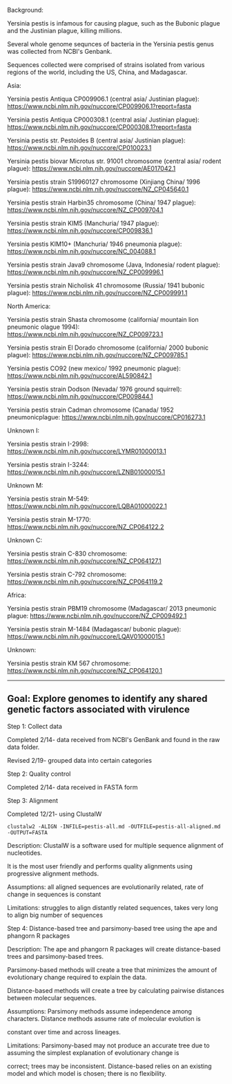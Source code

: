
Background:

Yersinia pestis is infamous for causing plague, such as the Bubonic plague and the Justinian plague, killing millions.

Several whole genome sequnces of bacteria in the Yersinia pestis genus was collected from NCBI's Genbank.

Sequences collected were comprised of strains isolated from various regions of the world, including the US, China, and Madagascar.


Asia:

Yersinia pestis Antiqua CP009906.1 (central asia/ Justinian plague): https://www.ncbi.nlm.nih.gov/nuccore/CP009906.1?report=fasta

Yersinia pestis Antiqua CP000308.1 (central asia/ Justinian plague): https://www.ncbi.nlm.nih.gov/nuccore/CP000308.1?report=fasta

Yersinia pestis str. Pestoides B (central asia/ Justinian plague): https://www.ncbi.nlm.nih.gov/nuccore/CP010023.1

Yersinia pestis biovar Microtus str. 91001 chromosome (central asia/ rodent plague): https://www.ncbi.nlm.nih.gov/nuccore/AE017042.1

Yersinia pestis strain S19960127 chromosome (Xinjiang China/ 1996 plague): https://www.ncbi.nlm.nih.gov/nuccore/NZ_CP045640.1

Yersinia pestis strain Harbin35 chromosome (China/ 1947 plague): https://www.ncbi.nlm.nih.gov/nuccore/NZ_CP009704.1

Yersinia pestis strain KIM5 (Manchuria/ 1947 plague): https://www.ncbi.nlm.nih.gov/nuccore/CP009836.1

Yersinia pestis KIM10+ (Manchuria/ 1946 pneumonia plague): https://www.ncbi.nlm.nih.gov/nuccore/NC_004088.1

Yersinia pestis strain Java9 chromosome (Java, Indonesia/ rodent plague): https://www.ncbi.nlm.nih.gov/nuccore/NZ_CP009996.1

Yersinia pestis strain Nicholisk 41 chromosome (Russia/ 1941 bubonic plague): https://www.ncbi.nlm.nih.gov/nuccore/NZ_CP009991.1


North America:

Yersinia pestis strain Shasta chromosome (california/ mountain lion pneumonic olague 1994): https://www.ncbi.nlm.nih.gov/nuccore/NZ_CP009723.1

Yersinia pestis strain El Dorado chromosome (california/ 2000 bubonic plague): https://www.ncbi.nlm.nih.gov/nuccore/NZ_CP009785.1

Yersinia pestis CO92 (new mexico/ 1992 pneumonic plague): https://www.ncbi.nlm.nih.gov/nuccore/AL590842.1

Yersinia pestis strain Dodson (Nevada/ 1976 ground squirrel): https://www.ncbi.nlm.nih.gov/nuccore/CP009844.1

Yersinia pestis strain Cadman chromosome (Canada/ 1952 pneumonicplague: https://www.ncbi.nlm.nih.gov/nuccore/CP016273.1



Unknown I:

Yersinia pestis strain I-2998: https://www.ncbi.nlm.nih.gov/nuccore/LYMR01000013.1

Yersinia pestis strain I-3244: https://www.ncbi.nlm.nih.gov/nuccore/LZNB01000015.1



Unknown M:

Yersinia pestis strain M-549: https://www.ncbi.nlm.nih.gov/nuccore/LQBA01000022.1

Yersinia pestis strain M-1770: https://www.ncbi.nlm.nih.gov/nuccore/NZ_CP064122.2



Unknown C:

Yersinia pestis strain C-830 chromosome: https://www.ncbi.nlm.nih.gov/nuccore/NZ_CP064127.1

Yersinia pestis strain C-792 chromosome: https://www.ncbi.nlm.nih.gov/nuccore/NZ_CP064119.2


Africa:

Yersinia pestis strain PBM19 chromosome (Madagascar/ 2013 pneumonic plague: https://www.ncbi.nlm.nih.gov/nuccore/NZ_CP009492.1

Yersinia pestis strain M-1484 (Madagascar/ bubonic plague): https://www.ncbi.nlm.nih.gov/nuccore/LQAV01000015.1



Unknown:

Yersinia pestis strain KM 567 chromosome: https://www.ncbi.nlm.nih.gov/nuccore/NZ_CP064120.1


--------------------------------------------------------------------------------------------------------------------------------------------
Goal:
Explore genomes to identify any shared genetic factors associated with virulence
--------------------------------------------------------------------------------------------------------------------------------------------
Step 1: Collect data

Completed 2/14- data received from NCBI's GenBank and found in the raw data folder.

Revised 2/19- grouped data into certain categories



Step 2: Quality control

Completed 2/14- data received in FASTA form



Step 3: Alignment

Completed 12/21- using ClustalW

    clustalw2 -ALIGN -INFILE=pestis-all.md -OUTFILE=pestis-all-aligned.md -OUTPUT=FASTA

Description: ClustalW is a software used for multiple sequence alignment of nucleotides.

It is the most user friendly and performs quality alignments using progressive alignment methods.

Assumptions: all aligned sequences are evolutionarily related, rate of change in sequences is constant

Limitations: struggles to align distantly related sequences, takes very long to align big number of sequences



Step 4: Distance-based tree and parsimony-based tree using the ape and phangorn R packages

Description: The ape and phangorn R packages will create distance-based trees and parsimony-based trees.

Parsimony-based methods will create a tree that minimizes the amount of evolutionary change required to explain the data.

Distance-based methods will create a tree by calculating pairwise distances between molecular sequences. 

Assumptions:  Parsimony methods assume independence among characters. Distance methods assume rate of molecular evolution is

constant over time and across lineages.

Limitations: Parsimony-based may not produce an accurate tree due to assuming the simplest explanation of evolutionary change is

correct; trees may be inconsistent. Distance-based relies on an existing model and which model is chosen; there is no flexibility.
